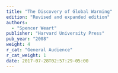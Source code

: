 ```yaml
---
title: "The Discovery of Global Warming"
edition: "Revised and expanded edition"
authors:
  - "Spencer Weart"
publisher: "Harvard University Press"
pub_year: "2008"
weight: 4
r_cat: "General Audience"
r_cat_weight: 1
date: 2017-07-28T02:57:29-05:00
---
```

